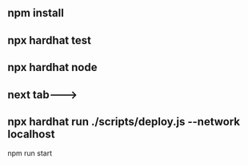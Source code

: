 npm install
--------
npx hardhat test
---------
npx hardhat node
---------


next tab--->
------------
npx hardhat run ./scripts/deploy.js --network localhost
------------
npm run start
